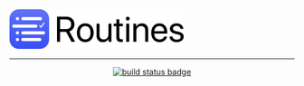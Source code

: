 <img src="/web-assets/images/web-logo-160.png" alt="Routines App Icon" height=70>
<hr size="10">
<p align="center">
<a href="https://travis-ci.com/donavoncade/Routines"><img src="https://travis-ci.com/donavoncade/Routines.svg?branch=master" alt="build status badge"></a>
</p>
